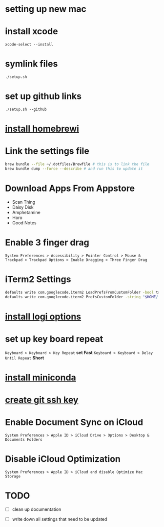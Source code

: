 # setting up new mac

# install xcode
```
xcode-select --install
```

# symlink files
`./setup.sh`

# set up github links
`./setup.sh --github`

# [install homebrewi](https://brew.sh)
# Link the settings file
```sh
brew bundle --file ~/.dotfiles/Brewfile # this is to link the file
brew bundle dump --force --describe # and run this to update it
```

# Download Apps From Appstore
- Scan Thing
- Daisy Disk
- Amphetamine
- Horo
- Good Notes

# Enable 3 finger drag
`System Preferences > Accessibility > Pointer Control > Mouse & Trackpad > Trackpad Options > Enable Dragging > Three Finger Drag`

# iTerm2 Settings
```sh
defaults write com.googlecode.iterm2 LoadPrefsFromCustomFolder -bool true
defaults write com.googlecode.iterm2 PrefsCustomFolder -string "$HOME/.dotfiles/iterm2"
```

# [install logi options](https://www.logitech.com/en-us/product/options)

# set up key board repeat
`Keyboard > Keyboard > Key Repeat`
**set Fast**
`Keyboard > Keyboard > Delay Until Repeat`
**Short**

# [install miniconda](https://docs.conda.io/en/latest/miniconda.html)

# [create git ssh key](https://docs.github.com/en/authentication/connecting-to-github-with-ssh/generating-a-new-ssh-key-and-adding-it-to-the-ssh-agent)

# Enable Document Sync on iCloud
`System Preferences > Apple ID > iCloud Drive > Options > Desktop & Documents Folders`

# Disable iCloud Optimization
`System Preferences > Apple ID > iCloud and disable Optimize Mac Storage`

# TODO

- [ ] clean up documentation

- [ ] write down all settings that need to be updated
